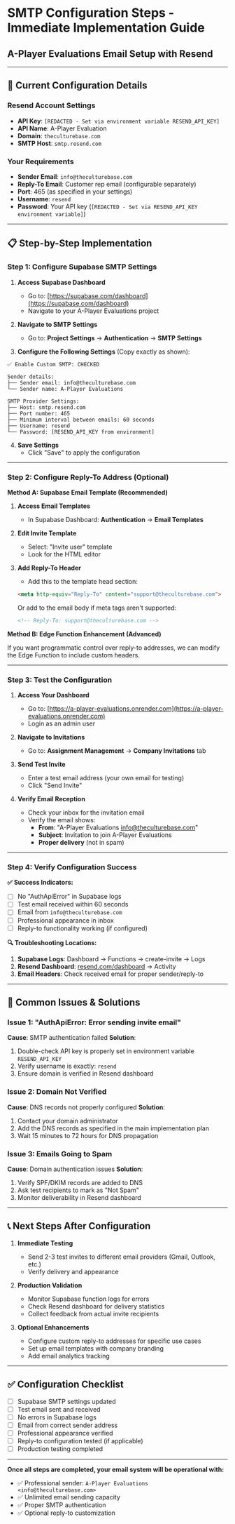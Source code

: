# SMTP Configuration Steps - Immediate Implementation Guide
## A-Player Evaluations Email Setup with Resend

---

## 🎯 **Current Configuration Details**

### **Resend Account Settings**
- **API Key**: `[REDACTED - Set via environment variable RESEND_API_KEY]`
- **API Name**: A-Player Evaluation
- **Domain**: `theculturebase.com`
- **SMTP Host**: `smtp.resend.com`

### **Your Requirements**
- **Sender Email**: `info@theculturebase.com`
- **Reply-To Email**: Customer rep email (configurable separately)
- **Port**: 465 (as specified in your settings)
- **Username**: `resend`
- **Password**: Your API key (`[REDACTED - Set via RESEND_API_KEY environment variable]`)

---

## 📋 **Step-by-Step Implementation**

### **Step 1: Configure Supabase SMTP Settings**

1. **Access Supabase Dashboard**
   - Go to: [https://supabase.com/dashboard](https://supabase.com/dashboard)
   - Navigate to your A-Player Evaluations project

2. **Navigate to SMTP Settings**
   - Go to: **Project Settings** → **Authentication** → **SMTP Settings**

3. **Configure the Following Settings** (Copy exactly as shown):

```
✅ Enable Custom SMTP: CHECKED

Sender details:
├── Sender email: info@theculturebase.com
└── Sender name: A-Player Evaluations

SMTP Provider Settings:
├── Host: smtp.resend.com
├── Port number: 465
├── Minimum interval between emails: 60 seconds
├── Username: resend
└── Password: [RESEND_API_KEY from environment]
```

4. **Save Settings**
   - Click "Save" to apply the configuration

---

### **Step 2: Configure Reply-To Address (Optional)**

**Method A: Supabase Email Template (Recommended)**

1. **Access Email Templates**
   - In Supabase Dashboard: **Authentication** → **Email Templates**

2. **Edit Invite Template**
   - Select: "Invite user" template
   - Look for the HTML editor

3. **Add Reply-To Header**
   - Add this to the template head section:
   ```html
   <meta http-equiv="Reply-To" content="support@theculturebase.com">
   ```
   
   Or add to the email body if meta tags aren't supported:
   ```html
   <!-- Reply-To: support@theculturebase.com -->
   ```

**Method B: Edge Function Enhancement (Advanced)**

If you want programmatic control over reply-to addresses, we can modify the Edge Function to include custom headers.

---

### **Step 3: Test the Configuration**

1. **Access Your Dashboard**
   - Go to: [https://a-player-evaluations.onrender.com](https://a-player-evaluations.onrender.com)
   - Login as an admin user

2. **Navigate to Invitations**
   - Go to: **Assignment Management** → **Company Invitations** tab

3. **Send Test Invite**
   - Enter a test email address (your own email for testing)
   - Click "Send Invite"

4. **Verify Email Reception**
   - Check your inbox for the invitation email
   - Verify the email shows:
     - **From**: "A-Player Evaluations <info@theculturebase.com>"
     - **Subject**: Invitation to join A-Player Evaluations
     - **Proper delivery** (not in spam)

---

### **Step 4: Verify Configuration Success**

**✅ Success Indicators:**
- [ ] No "AuthApiError" in Supabase logs
- [ ] Test email received within 60 seconds
- [ ] Email from `info@theculturebase.com`
- [ ] Professional appearance in inbox
- [ ] Reply-to functionality working (if configured)

**🔍 Troubleshooting Locations:**
1. **Supabase Logs**: Dashboard → Functions → create-invite → Logs
2. **Resend Dashboard**: [resend.com/dashboard](https://resend.com/dashboard) → Activity
3. **Email Headers**: Check received email for proper sender/reply-to

---

## 🚨 **Common Issues & Solutions**

### **Issue 1: "AuthApiError: Error sending invite email"**
**Cause**: SMTP authentication failed
**Solution**: 
1. Double-check API key is properly set in environment variable `RESEND_API_KEY`
2. Verify username is exactly: `resend`
3. Ensure domain is verified in Resend dashboard

### **Issue 2: Domain Not Verified**
**Cause**: DNS records not properly configured
**Solution**: 
1. Contact your domain administrator
2. Add the DNS records as specified in the main implementation plan
3. Wait 15 minutes to 72 hours for DNS propagation

### **Issue 3: Emails Going to Spam**
**Cause**: Domain authentication issues
**Solution**:
1. Verify SPF/DKIM records are added to DNS
2. Ask test recipients to mark as "Not Spam"
3. Monitor deliverability in Resend dashboard

---

## 📞 **Next Steps After Configuration**

1. **Immediate Testing**
   - Send 2-3 test invites to different email providers (Gmail, Outlook, etc.)
   - Verify delivery and appearance

2. **Production Validation**
   - Monitor Supabase function logs for errors
   - Check Resend dashboard for delivery statistics
   - Collect feedback from actual invite recipients

3. **Optional Enhancements**
   - Configure custom reply-to addresses for specific use cases
   - Set up email templates with company branding
   - Add email analytics tracking

---

## ✅ **Configuration Checklist**

- [ ] Supabase SMTP settings updated
- [ ] Test email sent and received
- [ ] No errors in Supabase logs
- [ ] Email from correct sender address
- [ ] Professional appearance verified
- [ ] Reply-to configuration tested (if applicable)
- [ ] Production testing completed

---

**Once all steps are completed, your email system will be operational with:**
- ✅ Professional sender: `A-Player Evaluations <info@theculturebase.com>`
- ✅ Unlimited email sending capacity
- ✅ Proper SMTP authentication
- ✅ Optional reply-to customization

